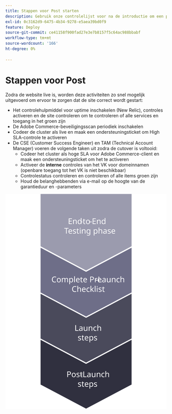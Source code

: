```yaml
---
title: Stappen voor Post starten
description: Gebruik onze controlelijst voor na de introductie om een probleemloze implementatie van de Adobe Commerce-site te garanderen.
exl-id: 0c3162d9-6475-4b34-9278-e5aea39bd0f9
feature: Deploy
source-git-commit: ce41158f900fad27e3e7b8157f5c64ac988bbabf
workflow-type: tm+mt
source-wordcount: '166'
ht-degree: 0%

---
```


# Stappen voor Post

Zodra de website live is, worden deze activiteiten zo snel mogelijk uitgevoerd om ervoor te zorgen dat de site correct wordt gestart:

- Het controlehulpmiddel voor uptime inschakelen (New Relic), controles activeren en de site controleren om te controleren of alle services en toegang in het groen zijn
- De Adobe Commerce-beveiligingsscan periodiek inschakelen
- Codeer de cluster als live en maak een ondersteuningsticket om High SLA-controle te activeren
- De CSE (Customer Success Engineer) en TAM (Technical Account Manager) voeren de volgende taken uit zodra de cutover is voltooid:
   - Codeer het cluster als hoge SLA voor Adobe Commerce-client en maak een ondersteuningsticket om het te activeren
   - Activeer de **interne** controles van het VK voor domeinnamen (openbare toegang tot het VK is niet beschikbaar)
   - Controlestatus controleren en controleren of alle items groen zijn
   - Houd de belanghebbenden via e-mail op de hoogte van de garantieduur en -parameters

![ Diagram die fase 4 van het lanceringsproces tonen ](../../assets/playbooks/launch-steps-4.svg)
